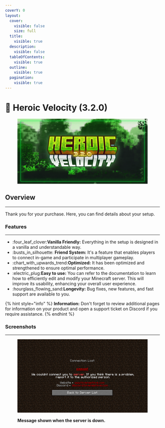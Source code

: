 ```yaml
---
coverY: 0
layout:
  cover:
    visible: false
    size: full
  title:
    visible: true
  description:
    visible: false
  tableOfContents:
    visible: true
  outline:
    visible: true
  pagination:
    visible: true
---
```


# 🔮 Heroic Velocity (3.2.0)

<figure><img src="../../.gitbook/assets/velocity.png" alt=""><figcaption></figcaption></figure>

## Overview

***

Thank you for your purchase. Here, you can find details about your setup.

### Features

***

* :four\_leaf\_clover:**Vanilla Friendly:** Everything in the setup is designed in a vanilla and understandable way.
* :busts\_in\_silhouette: **Friend System:** It's a feature that enables players to connect in-game and participate in multiplayer gameplay.
* :chart\_with\_upwards\_trend:**Optimized:** It has been optimized and strengthened to ensure optimal performance.
* :electric\_plug:**Easy to use:** You can refer to the documentation to learn how to efficiently edit and modify your Minecraft server. This will improve its usability, enhancing your overall user experience.
* :hourglass\_flowing\_sand:**Longevity:** Bug fixes, new features, and fast support are available to you.

{% hint style="info" %}
**Information:** Don't forget to review additional pages for information on your product and open a support ticket on Discord if you require assistance.
{% endhint %}

### Screenshots

***

<figure><img src="../../.gitbook/assets/server_closed.png" alt=""><figcaption><p><strong>Message shown when the server is down.</strong></p></figcaption></figure>
